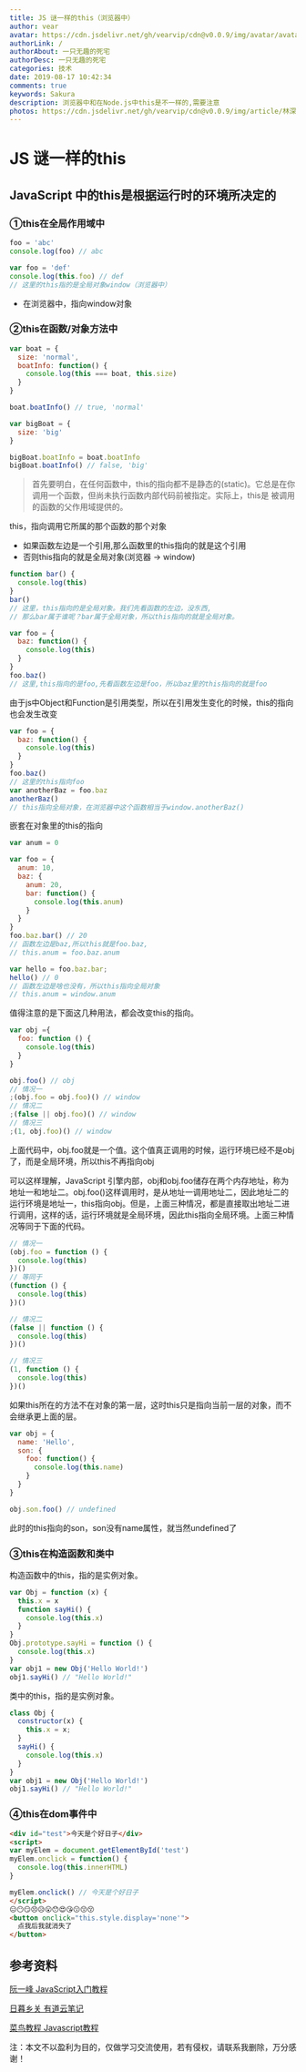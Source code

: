 ```yaml
---
title: JS 谜一样的this（浏览器中）
author: vear
avatar: https://cdn.jsdelivr.net/gh/vearvip/cdn@v0.0.9/img/avatar/avatar.webp
authorLink: /
authorAbout: 一只无趣的死宅
authorDesc: 一只无趣的死宅
categories: 技术
date: 2019-08-17 10:42:34
comments: true
keywords: Sakura
description: 浏览器中和在Node.js中this是不一样的,需要注意
photos: https://cdn.jsdelivr.net/gh/vearvip/cdn@v0.0.9/img/article/林深时见鹿03.webp
---
```

# JS 谜一样的this
## JavaScript 中的this是根据运行时的环境所决定的

### ①this在全局作用域中
```js
foo = 'abc'
console.log(foo) // abc

var foo = 'def'
console.log(this.foo) // def
// 这里的this指的是全局对象window（浏览器中）
```
- 在浏览器中，指向window对象

### ②this在函数/对象方法中
```js
var boat = {
  size: 'normal',
  boatInfo: function() {
    console.log(this === boat, this.size)
  }
}

boat.boatInfo() // true, 'normal'

var bigBoat = {
  size: 'big'
}

bigBoat.boatInfo = boat.boatInfo
bigBoat.boatInfo() // false, 'big'
```
> 首先要明白，在任何函数中，this的指向都不是静态的(static)。它总是在你调用一个函数，但尚未执行函数内部代码前被指定。实际上，this是 被调用的函数的父作用域提供的。

this，指向调用它所属的那个函数的那个对象
- 如果函数左边是一个引用,那么函数里的this指向的就是这个引用
- 否则this指向的就是全局对象(浏览器 -> window)

```js
function bar() {
  console.log(this)
}
bar()
// 这里，this指向的是全局对象。我们先看函数的左边，没东西,
// 那么bar属于谁呢？bar属于全局对象，所以this指向的就是全局对象。

var foo = {
  baz: function() {
    console.log(this)
  }
}
foo.baz()
// 这里,this指向的是foo,先看函数左边是foo，所以baz里的this指向的就是foo
```
由于js中Object和Function是引用类型，所以在引用发生变化的时候，this的指向也会发生改变
```js
var foo = {
  baz: function() {
    console.log(this)
  }
}
foo.baz()
// 这里的this指向foo
var anotherBaz = foo.baz
anotherBaz()
// this指向全局对象，在浏览器中这个函数相当于window.anotherBaz()
```
嵌套在对象里的this的指向
```js
var anum = 0

var foo = {
  anum: 10,
  baz: {
    anum: 20,
    bar: function() {
      console.log(this.anum)
    }
  }
}
foo.baz.bar() // 20
// 函数左边是baz,所以this就是foo.baz,
// this.anum = foo.baz.anum

var hello = foo.baz.bar;
hello() // 0
// 函数左边是啥也没有，所以this指向全局对象 
// this.anum = window.anum
```
值得注意的是下面这几种用法，都会改变this的指向。
```js
var obj ={
  foo: function () {
    console.log(this)
  }
}

obj.foo() // obj
// 情况一
;(obj.foo = obj.foo)() // window
// 情况二
;(false || obj.foo)() // window
// 情况三
;(1, obj.foo)() // window
```
上面代码中，obj.foo就是一个值。这个值真正调用的时候，运行环境已经不是obj了，而是全局环境，所以this不再指向obj

可以这样理解，JavaScript 引擎内部，obj和obj.foo储存在两个内存地址，称为地址一和地址二。obj.foo()这样调用时，是从地址一调用地址二，因此地址二的运行环境是地址一，this指向obj。但是，上面三种情况，都是直接取出地址二进行调用，这样的话，运行环境就是全局环境，因此this指向全局环境。上面三种情况等同于下面的代码。
```js
// 情况一
(obj.foo = function () {
  console.log(this)
})()
// 等同于
(function () {
  console.log(this)
})()

// 情况二
(false || function () {
  console.log(this)
})()

// 情况三
(1, function () {
  console.log(this)
})()
```
如果this所在的方法不在对象的第一层，这时this只是指向当前一层的对象，而不会继承更上面的层。
```js
var obj = {
  name: 'Hello',
  son: {
    foo: function() {
      console.log(this.name)
    }
  }
}

obj.son.foo() // undefined
```
此时的this指向的son，son没有name属性，就当然undefined了
### ③this在构造函数和类中
构造函数中的this，指的是实例对象。
```js
var Obj = function (x) {
  this.x = x
  function sayHi() {
    console.log(this.x)
  }
}
Obj.prototype.sayHi = function () {
  console.log(this.x)
}
var obj1 = new Obj('Hello World!')
obj1.sayHi() // "Hello World!"
```
类中的this，指的是实例对象。
```js
class Obj {
  constructor(x) {
    this.x = x;
  }
  sayHi() {
    console.log(this.x)
  }
}
var obj1 = new Obj('Hello World!')
obj1.sayHi() // "Hello World!"
```
### ④this在dom事件中
```html
<div id="test">今天是个好日子</div>
<script>
var myElem = document.getElementById('test')
myElem.onclick = function() { 
  console.log(this.innerHTML) 
} 

myElem.onclick() // 今天是个好日子
</script>
😑😶😏😣😥😮😯😍😘😗😙😚
<button onclick="this.style.display='none'">
  点我后我就消失了
</button>
```
## 参考资料
[阮一峰 JavaScript入门教程](http://wangdoc.com/javascript/oop/this.html)

[日暮乡关 有道云笔记](https://note.youdao.com/ynoteshare1/index.html?id=b2fab3b044aa90033395df0c8c9ca3a4&type=note)

[菜鸟教程 Javascript教程](https://www.runoob.com/js/js-this.html)

注：本文不以盈利为目的，仅做学习交流使用，若有侵权，请联系我删除，万分感谢！